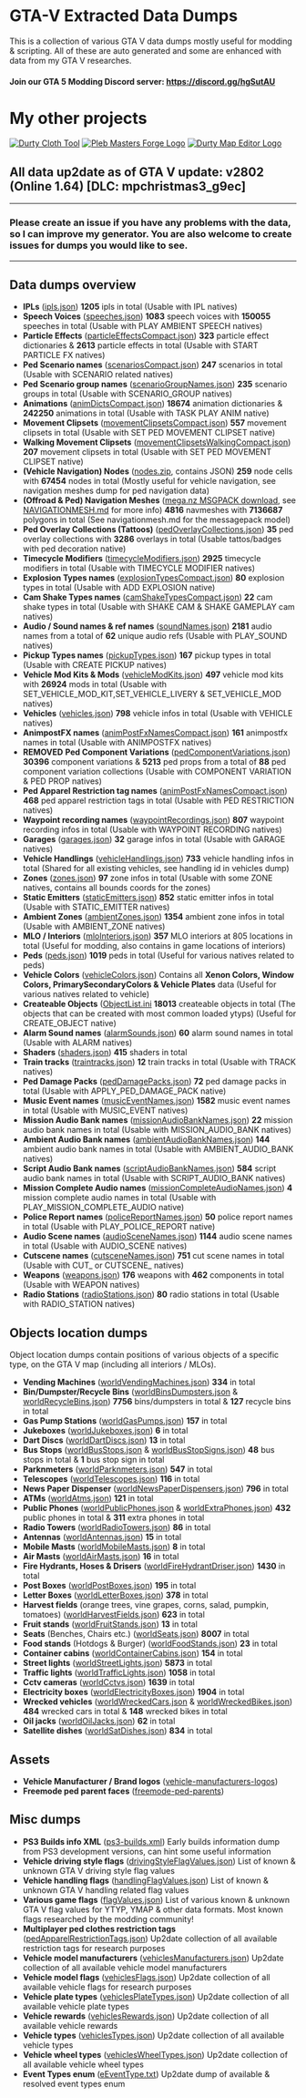 # GTA-V Extracted Data Dumps
This is a collection of various GTA V data dumps mostly useful for modding &amp; scripting. All of these are auto generated and some are enhanced with data from my GTA V researches.
#### Join our GTA 5 Modding Discord server: https://discord.gg/hgSutAU
# My other projects
[![Durty Cloth Tool](https://i.imgur.com/ZINtfW8.png)](https://cloth.durty.dev/)
[![Pleb Masters Forge Logo](https://i.imgur.com/hotlSPf.png)](https://forge.plebmasters.de)
[![Durty Map Editor Logo](https://i.imgur.com/WsRJv3u.png)](https://durty.me)

## All data up2date as of GTA V update: **v2802 (Online 1.64) [DLC: mpchristmas3_g9ec]**
---
### Please create an issue if you have any problems with the data, so I can improve my generator. You are also welcome to create issues for dumps you would like to see.
---
## **Data dumps overview**
- **IPLs** ([ipls.json](ipls.json)) **1205** ipls in total (Usable with IPL natives)
- **Speech Voices** ([speeches.json](speeches.json)) **1083** speech voices with **150055** speeches in total (Usable with PLAY AMBIENT SPEECH natives)
- **Particle Effects** ([particleEffectsCompact.json](particleEffectsCompact.json)) **323** particle effect dictionaries & **2613** particle effects in total (Usable with START PARTICLE FX natives)
- **Ped Scenario names** ([scenariosCompact.json](scenariosCompact.json)) **247** scenarios in total (Usable with SCENARIO related natives)
- **Ped Scenario group names** ([scenarioGroupNames.json](scenarioGroupNames.json)) **235** scenario groups in total (Usable with SCENARIO_GROUP natives)
- **Animations** ([animDictsCompact.json](animDictsCompact.json)) **18674** animation dictionaries & **242250** animations in total (Usable with TASK PLAY ANIM native)
- **Movement Clipsets** ([movementClipsetsCompact.json](movementClipsetsCompact.json)) **557** movement clipsets in total (Usable with SET PED MOVEMENT CLIPSET native)
- **Walking Movement Clipsets** ([movementClipsetsWalkingCompact.json](movementClipsetsWalkingCompact.json)) **207** movement clipsets in total (Usable with SET PED MOVEMENT CLIPSET native)
- **(Vehicle Navigation) Nodes** ([nodes.zip](nodes.zip), contains JSON) **259** node cells with **67454** nodes in total (Mostly useful for vehicle navigation, see navigation meshes dump for ped navigation data)
- **(Offroad & Ped) Navigation Meshes** ([mega.nz MSGPACK download](https://mega.nz/file/oc5UyDqY#-PRv5u6ve0yr3uxHDsQOul5ik98wYUMEmDeF5u-38wE), see [NAVIGATIONMESH.md](navigationmesh.md) for more info) **4816** navmeshes with **7136687** polygons in total (See navigationmesh.md for the messagepack model)
- **Ped Overlay Collections (Tattoos)** ([pedOverlayCollections.json](pedOverlayCollections.json)) **35** ped overlay collections with **3286** overlays in total (Usable tattos/badges with ped decoration native)
- **Timecycle Modifiers** ([timecycleModifiers.json](timecycleModifiers.json)) **2925** timecycle modifiers in total (Usable with TIMECYCLE MODIFIER natives)
- **Explosion Types names** ([explosionTypesCompact.json](explosionTypesCompact.json)) **80** explosion types in total (Usable with ADD EXPLOSION native)
- **Cam Shake Types names** ([camShakeTypesCompact.json](camShakeTypesCompact.json)) **22** cam shake types in total (Usable with SHAKE CAM & SHAKE GAMEPLAY cam natives)
- **Audio / Sound names & ref names** ([soundNames.json](soundNames.json)) **2181** audio names from a total of **62** unique audio refs (Usable with PLAY_SOUND natives)
- **Pickup Types names** ([pickupTypes.json](pickupTypes.json)) **167** pickup types in total (Usable with CREATE PICKUP natives)
- **Vehicle Mod Kits & Mods** ([vehicleModKits.json](vehicleModKits.json)) **497** vehicle mod kits with **26924** mods in total (Usable with SET_VEHICLE_MOD_KIT,SET_VEHICLE_LIVERY & SET_VEHICLE_MOD natives)
- **Vehicles** ([vehicles.json](vehicles.json)) **798** vehicle infos in total (Usable with VEHICLE natives)
- **AnimpostFX names** ([animPostFxNamesCompact.json](animPostFxNamesCompact.json)) **161** animpostfx names in total (Usable with ANIMPOSTFX natives)
- **REMOVED** **Ped Component Variations** ([pedComponentVariations.json](pedComponentVariations.json)) **30396** component variations & **5213** ped props from a total of **88** ped component variation collections (Usable with COMPONENT VARIATION & PED PROP natives)
- **Ped Apparel Restriction tag names** ([animPostFxNamesCompact.json](animPostFxNamesCompact.json)) **468** ped apparel restriction tags in total (Usable with PED RESTRICTION natives)
- **Waypoint recording names** ([waypointRecordings.json](waypointRecordings.json)) **807** waypoint recording infos in total (Usable with WAYPOINT RECORDING natives)
- **Garages** ([garages.json](garages.json)) **32** garage infos in total (Usable with GARAGE natives)
- **Vehicle Handlings** ([vehicleHandlings.json](vehicleHandlings.json)) **733** vehicle handling infos in total (Shared for all existing vehicles, see handling id in vehicles dump)
- **Zones** ([zones.json](zones.json)) **97** zone infos in total (Usable with some ZONE natives, contains all bounds coords for the zones)
- **Static Emitters** ([staticEmitters.json](staticEmitters.json)) **852** static emitter infos in total (Usable with STATIC_EMITTER natives)
- **Ambient Zones** ([ambientZones.json](ambientZones.json)) **1354** ambient zone infos in total (Usable with AMBIENT_ZONE natives)
- **MLO / Interiors** ([mloInteriors.json](mloInteriors.json)) **357** MLO interiors at 805 locations in total (Useful for modding, also contains in game locations of interiors)
- **Peds** ([peds.json](peds.json)) **1019** peds in total (Useful for various natives related to peds)
- **Vehicle Colors** ([vehicleColors.json](vehicleColors.json)) Contains all **Xenon Colors, Window Colors, PrimarySecondaryColors & Vehicle Plates** data (Useful for various natives related to vehicle)
- **Createable Objects** ([ObjectList.ini](ObjectList.ini) **18013** createable objects in total (The objects that can be created with most common loaded ytyps) (Useful for CREATE_OBJECT native)
- **Alarm Sound names** ([alarmSounds.json](alarmSounds.json)) **60** alarm sound names in total (Usable with ALARM natives)
- **Shaders** ([shaders.json](shaders.json)) **415** shaders in total
- **Train tracks** ([traintracks.json](traintracks.json)) **12** train tracks in total (Usable with TRACK natives)
- **Ped Damage Packs** ([pedDamagePacks.json](pedDamagePacks.json)) **72** ped damage packs in total (Usable with APPLY_​PED_​DAMAGE_​PACK native)
- **Music Event names** ([musicEventNames.json](musicEventNames.json)) **1582** music event names in total (Usable with MUSIC_EVENT natives)
- **Mission Audio Bank names** ([missionAudioBankNames.json](missionAudioBankNames.json)) **22** mission audio bank names in total (Usable with MISSION_AUDIO_BANK natives)
- **Ambient Audio Bank names** ([ambientAudioBankNames.json](ambientAudioBankNames.json)) **144** ambient audio bank names in total (Usable with AMBIENT_AUDIO_BANK natives)
- **Script Audio Bank names** ([scriptAudioBankNames.json](scriptAudioBankNames.json)) **584** script audio bank names in total (Usable with SCRIPT_AUDIO_BANK natives)
- **Mission Complete Audio names** ([missionCompleteAudioNames.json](missionCompleteAudioNames.json)) **4** mission complete audio names in total (Usable with PLAY_MISSION_COMPLETE_AUDIO native)
- **Police Report names** ([policeReportNames.json](policeReportNames.json)) **50** police report names in total (Usable with PLAY_​POLICE_​REPORT native)
- **Audio Scene names** ([audioSceneNames.json](audioSceneNames.json)) **1144** audio scene names in total (Usable with AUDIO_SCENE natives)
- **Cutscene names** ([cutsceneNames.json](cutsceneNames.json)) **751** cut scene names in total (Usable with CUT_ or CUTSCENE_ natives)
- **Weapons** ([weapons.json](weapons.json)) **176** weapons with **462** components in total (Usable with WEAPON natives)
- **Radio Stations** ([radioStations.json](radioStations.json)) **80** radio stations in total (Usable with RADIO_STATION natives)

## **Objects location dumps**
Object location dumps contain positions of various objects of a specific type, on the GTA V map (including all interiors / MLOs).
- **Vending Machines** ([worldVendingMachines.json](objectslocations/worldVendingMachines.json)) **334** in total
- **Bin/Dumpster/Recycle Bins** ([worldBinsDumpsters.json](objectslocations/worldBinsDumpsters.json) & [worldRecycleBins.json](objectslocations/worldRecycleBins.json)) **7756** bins/dumpsters in total & **127** recycle bins in total
- **Gas Pump Stations** ([worldGasPumps.json](objectslocations/worldGasPumps.json)) **157** in total
- **Jukeboxes** ([worldJukeboxes.json](objectslocations/worldJukeboxes.json)) **6** in total
- **Dart Discs** ([worldDartDiscs.json](objectslocations/worldDartDiscs.json)) **13** in total
- **Bus Stops** ([worldBusStops.json](objectslocations/worldBusStops.json) & [worldBusStopSigns.json](objectslocations/worldBusStopSigns.json)) **48** bus stops in total & **1** bus stop sign in total
- **Parknmeters** ([worldParknmeters.json](objectslocations/worldParknmeters.json)) **547** in total
- **Telescopes** ([worldTelescopes.json](objectslocations/worldTelescopes.json)) **116** in total
- **News Paper Dispenser** ([worldNewsPaperDispensers.json](objectslocations/worldNewsPaperDispensers.json)) **796** in total
- **ATMs** ([worldAtms.json](objectslocations/worldAtms.json)) **121** in total
- **Public Phones** ([worldPublicPhones.json](objectslocations/worldPublicPhones.json) & [worldExtraPhones.json](objectslocations/worldExtraPhones.json)) **432** public phones in total & **311** extra phones in total
- **Radio Towers** ([worldRadioTowers.json](objectslocations/worldRadioTowers.json)) **86** in total
- **Antennas** ([worldAntennas.json](objectslocations/worldAntennas.json)) **15** in total
- **Mobile Masts** ([worldMobileMasts.json](objectslocations/worldMobileMasts.json)) **8** in total
- **Air Masts** ([worldAirMasts.json](objectslocations/worldAirMasts.json)) **16** in total
- **Fire Hydrants, Hoses & Drisers** ([worldFireHydrantDriser.json](objectslocations/worldFireHydrantDriser.json)) **1430** in total
- **Post Boxes** ([worldPostBoxes.json](objectslocations/worldPostBoxes.json)) **195** in total
- **Letter Boxes** ([worldLetterBoxes.json](objectslocations/worldLetterBoxes.json)) **378** in total
- **Harvest fields** (orange trees, vine grapes, corns, salad, pumpkin, tomatoes) ([worldHarvestFields.json](objectslocations/worldHarvestFields.json)) **623** in total
- **Fruit stands** ([worldFruitStands.json](objectslocations/worldFruitStands.json)) **13** in total
- **Seats** (Benches, Chairs etc.) ([worldSeats.json](objectslocations/worldSeats.json)) **8007** in total
- **Food stands** (Hotdogs & Burger) ([worldFoodStands.json](objectslocations/worldFoodStands.json)) **23** in total
- **Container cabins** ([worldContainerCabins.json](objectslocations/worldContainerCabins.json)) **154** in total
- **Street lights** ([worldStreetLights.json](objectslocations/worldStreetLights.json)) **5873** in total
- **Traffic lights** ([worldTrafficLights.json](objectslocations/worldTrafficLights.json)) **1058** in total
- **Cctv cameras** ([worldCctvs.json](objectslocations/worldCctvs.json)) **1639** in total
- **Electricity boxes** ([worldElectricityBoxes.json](objectslocations/worldElectricityBoxes.json)) **1904** in total
- **Wrecked vehicles** ([worldWreckedCars.json](objectslocations/worldWreckedCars.json) & [worldWreckedBikes.json](objectslocations/worldWreckedBikes.json)) **484** wrecked cars in total & **148** wrecked bikes in total
- **Oil jacks** ([worldOilJacks.json](objectslocations/worldOilJacks.json)) **62** in total
- **Satellite dishes** ([worldSatDishes.json](objectslocations/worldSatDishes.json)) **834** in total

## **Assets**
- **Vehicle Manufacturer / Brand logos** ([vehicle-manufacturers-logos](assets/vehicle-manufacturers-logos))
- **Freemode ped parent faces** ([freemode-ped-parents](assets/freemode-ped-parents))

## **Misc dumps**
- **PS3 Builds info XML** ([ps3-builds.xml](ps3-builds.xml)) Early builds information dump from PS3 development versions, can hint some useful information
- **Vehicle driving style flags** ([drivingStyleFlagValues.json](drivingStyleFlagValues.json)) List of known & unknown GTA V driving style flag values
- **Vehicle handling flags** ([handlingFlagValues.json](handlingFlagValues.json)) List of known & unknown GTA V handling related flag values
- **Various game flags** ([flagValues.json](flagValues.json)) List of various known & unknown GTA V flag values for YTYP, YMAP & other data formats. Most known flags researched by the modding community!
- **Multiplayer ped clothes restriction tags** ([pedApparelRestrictionTags.json](pedApparelRestrictionTags.json)) Up2date collection of all available restriction tags for research purposes
- **Vehicle model manufacturers** ([vehiclesManufacturers.json](vehiclesManufacturers.json)) Up2date collection of all available vehicle model manufacturers
- **Vehicle model flags** ([vehiclesFlags.json](vehiclesFlags.json)) Up2date collection of all available vehicle flags for research purposes
- **Vehicle plate types** ([vehiclesPlateTypes.json](vehiclesPlateTypes.json)) Up2date collection of all available vehicle plate types
- **Vehicle rewards** ([vehiclesRewards.json](vehiclesRewards.json)) Up2date collection of all available vehicle rewards
- **Vehicle types** ([vehiclesTypes.json](vehiclesTypes.json)) Up2date collection of all available vehicle types
- **Vehicle wheel types** ([vehiclesWheelTypes.json](vehiclesWheelTypes.json)) Up2date collection of all available vehicle wheel types
- **Event Types enum** ([eEventType.txt](eEventType.txt)) Up2date dump of available & resolved event types enum